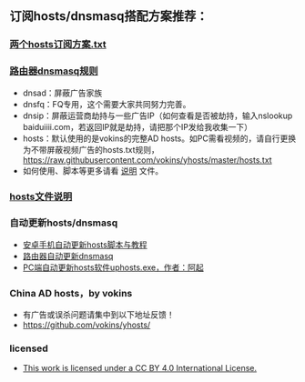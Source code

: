 ## 订阅hosts/dnsmasq搭配方案推荐：

### [两个hosts订阅方案.txt](https://github.com/sy618/hosts/blob/master/md/hosts%E8%AE%A2%E9%98%85%E6%96%B9%E6%A1%88.md)
### [路由器dnsmasq规则](https://github.com/sy618/hosts/tree/master/dnsmasq)
* dnsad：屏蔽广告家族
* dnsfq：FQ专用，这个需要大家共同努力完善。
* dnsip：屏蔽运营商劫持与一些广告IP（如何查看是否被劫持，输入nslookup baiduiiii.com，若返回IP就是劫持，请把那个IP发给我收集一下）
* hosts：默认使用的是vokins的完整AD hosts。如PC需看视频的，请自行更换为不带屏蔽视频广告的hosts.txt规则，https://raw.githubusercontent.com/vokins/yhosts/master/hosts.txt
* 如何使用、脚本等更多请看 [说明](https://github.com/sy618/hosts/blob/master/dnsmasq/dnsmasq%E8%AF%B4%E6%98%8E.md) 文件。

### [hosts文件说明](https://github.com/sy618/hosts/blob/master/md/hosts%E6%96%87%E4%BB%B6%E8%AF%B4%E6%98%8E.md)

### 自动更新hosts/dnsmasq
* [安卓手机自动更新hosts脚本与教程](https://github.com/sy618/hosts/tree/master/%E5%AE%89%E5%8D%93%E8%87%AA%E5%8A%A8%E6%9B%B4%E6%96%B0hosts)
* [路由器自动更新dnsmasq](https://github.com/sy618/hosts/blob/master/dnsmasq/dnsmasq%E8%AF%B4%E6%98%8E.md)
* [PC端自动更新hosts软件uphosts.exe，作者：阿起](https://raw.githubusercontent.com/vokins/yhosts/master/win/uphosts.exe)

### China AD hosts，by vokins
* 有广告或误杀问题请集中到以下地址反馈！
* https://github.com/vokins/yhosts/

### licensed
* [This work is licensed under a CC BY 4.0 International License.](https://creativecommons.org/licenses/by/4.0/deed.zh)
